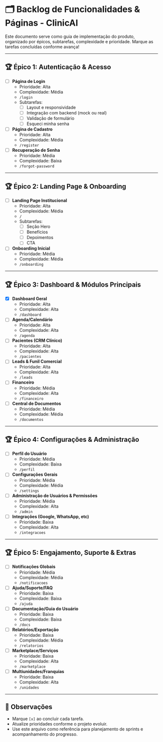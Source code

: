# 🗂️ Backlog de Funcionalidades & Páginas - ClinicAI

Este documento serve como guia de implementação do produto, organizado por épicos, subtarefas, complexidade e prioridade. Marque as tarefas concluídas conforme avança!

---

## 🏆 Épico 1: Autenticação & Acesso
- [ ] **Página de Login**  
  - Prioridade: Alta  
  - Complexidade: Média  
  - `/login`  
  - Subtarefas:
    - [ ] Layout e responsividade
    - [ ] Integração com backend (mock ou real)
    - [ ] Validação de formulário
    - [ ] Esqueci minha senha
- [ ] **Página de Cadastro**  
  - Prioridade: Alta  
  - Complexidade: Média  
  - `/register`
- [ ] **Recuperação de Senha**  
  - Prioridade: Média  
  - Complexidade: Baixa  
  - `/forgot-password`

---

## 🏆 Épico 2: Landing Page & Onboarding
- [ ] **Landing Page Institucional**  
  - Prioridade: Alta  
  - Complexidade: Média  
  - `/`  
  - Subtarefas:
    - [ ] Seção Hero
    - [ ] Benefícios
    - [ ] Depoimentos
    - [ ] CTA
- [ ] **Onboarding Inicial**  
  - Prioridade: Média  
  - Complexidade: Média  
  - `/onboarding`

---

## 🏆 Épico 3: Dashboard & Módulos Principais
- [x] **Dashboard Geral**  
  - Prioridade: Alta  
  - Complexidade: Alta  
  - `/dashboard`
- [ ] **Agenda/Calendário**  
  - Prioridade: Alta  
  - Complexidade: Alta  
  - `/agenda`
- [ ] **Pacientes (CRM Clínico)**  
  - Prioridade: Alta  
  - Complexidade: Alta  
  - `/pacientes`
- [ ] **Leads & Funil Comercial**  
  - Prioridade: Alta  
  - Complexidade: Alta  
  - `/leads`
- [ ] **Financeiro**  
  - Prioridade: Média  
  - Complexidade: Alta  
  - `/financeiro`
- [ ] **Central de Documentos**  
  - Prioridade: Média  
  - Complexidade: Média  
  - `/documentos`

---

## 🏆 Épico 4: Configurações & Administração
- [ ] **Perfil do Usuário**  
  - Prioridade: Média  
  - Complexidade: Baixa  
  - `/perfil`
- [ ] **Configurações Gerais**  
  - Prioridade: Média  
  - Complexidade: Média  
  - `/settings`
- [ ] **Administração de Usuários & Permissões**  
  - Prioridade: Média  
  - Complexidade: Alta  
  - `/admin`
- [ ] **Integrações (Google, WhatsApp, etc)**  
  - Prioridade: Baixa  
  - Complexidade: Alta  
  - `/integracoes`

---

## 🏆 Épico 5: Engajamento, Suporte & Extras
- [ ] **Notificações Globais**  
  - Prioridade: Média  
  - Complexidade: Média  
  - `/notificacoes`
- [ ] **Ajuda/Suporte/FAQ**  
  - Prioridade: Baixa  
  - Complexidade: Baixa  
  - `/ajuda`
- [ ] **Documentação/Guia do Usuário**  
  - Prioridade: Baixa  
  - Complexidade: Baixa  
  - `/docs`
- [ ] **Relatórios/Exportação**  
  - Prioridade: Baixa  
  - Complexidade: Média  
  - `/relatorios`
- [ ] **Marketplace/Serviços**  
  - Prioridade: Baixa  
  - Complexidade: Alta  
  - `/marketplace`
- [ ] **Multiunidades/Franquias**  
  - Prioridade: Baixa  
  - Complexidade: Alta  
  - `/unidades`

---

## 📝 Observações
- Marque `[x]` ao concluir cada tarefa.
- Atualize prioridades conforme o projeto evoluir.
- Use este arquivo como referência para planejamento de sprints e acompanhamento do progresso.
